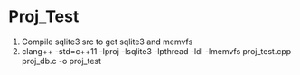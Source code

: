 # Proj_Test
1. Compile sqlite3 src to get sqlite3 and memvfs
2. clang++ -std=c++11 -lproj -lsqlite3 -lpthread -ldl -lmemvfs proj_test.cpp proj_db.c -o proj_test
